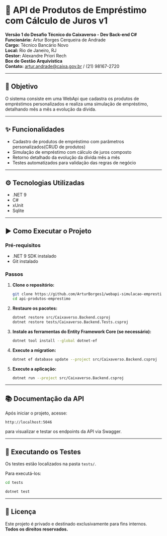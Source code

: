 
# 🚀 API de Produtos de Empréstimo com Cálculo de Juros v1

**Versão 1 do Desafio Técnico do Caixaverso - Dev Back-end C#**  
**Funcionário:** Artur Borges Cerqueira de Andrade  
**Cargo:** Técnico Bancário Novo  
**Local:** Rio de Janeiro, RJ  
**Gestor:** Alexandre Priori Rech  
**Box de Gestão Arquivística**  
**Contato:** artur.andrade@caixa.gov.br / (21) 98167-2720

---

## 📌 Objetivo

O sistema consiste em uma WebApi que cadastra os produtos de empréstimos personalizados e realiza uma simulação de empréstimo, detalhando mês a mês a evolução da dívida.

---

## ✨ Funcionalidades

- Cadastro de produtos de empréstimo com parâmetros personalizados(CRUD de produtos)
- Simulação de empréstimo com cálculo de juros composto
- Retorno detalhado da evolução da dívida mês a mês
- Testes automatizados para validação das regras de negócio

---

## ⚙️ Tecnologias Utilizadas

- .NET 9
- C#
- xUnit
- Sqlite

---

## ▶️ Como Executar o Projeto

### Pré-requisitos

- .NET 9 SDK instalado
- Git instalado

### Passos

1. **Clone o repositório:**
   ```bash
   git clone https://github.com/ArturBorges1/webapi-simulacao-emprestimo-caixaverso.git
   cd api-produtos-emprestimo
   ```

2. **Restaure os pacotes:**
   ```bash
   dotnet restore src/Caixaverso.Backend.csproj
   dotnet restore tests/Caixaverso.Backend.Tests.csproj
   ```

3. **Instale as ferramentas do Entity Framework Core (se necessário):**
   ```bash
   dotnet tool install --global dotnet-ef
   ```

4. **Execute a migration:**
   ```bash
   dotnet ef database update --project src/Caixaverso.Backend.csproj
   ```

5. **Execute a aplicação:**
   ```bash
   dotnet run --project src/Caixaverso.Backend.csproj
   ```

---

## 📚 Documentação da API

Após iniciar o projeto, acesse:

```
http://localhost:5046
```

para visualizar e testar os endpoints da API via Swagger.

---

## 🧪 Executando os Testes

Os testes estão localizados na pasta `tests/`.

Para executá-los:
```bash
cd tests

dotnet test
```

---

## 📄 Licença

Este projeto é privado e destinado exclusivamente para fins internos.  
**Todos os direitos reservados.**
